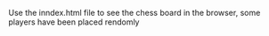 Use the inndex.html file to see the chess board in the browser, some players have been placed rendomly
